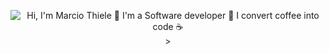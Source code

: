 <p align="center">
  <img src="https://github.com/msthieleag/assets/github.gif" alt="Hi, I'm Marcio Thiele 👋 I'm a Software developer 🚀 I convert coffee into code ☕">>
</p>
